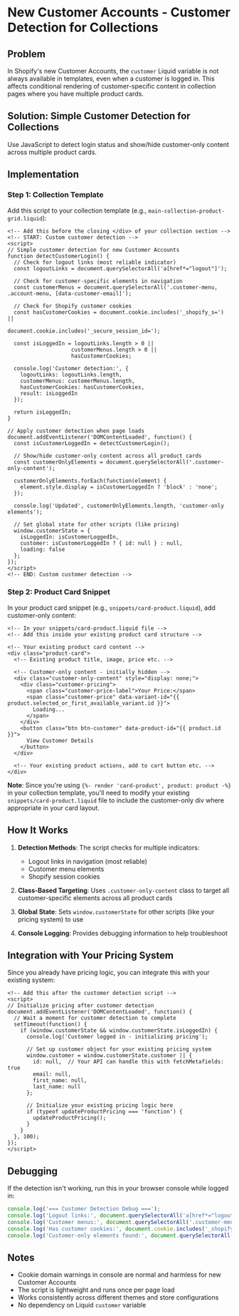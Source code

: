 # New Customer Accounts - Customer Detection for Collections

## Problem

In Shopify's new Customer Accounts, the `customer` Liquid variable is not always available in templates, even when a customer is logged in. This affects conditional rendering of customer-specific content in collection pages where you have multiple product cards.

## Solution: Simple Customer Detection for Collections

Use JavaScript to detect login status and show/hide customer-only content across multiple product cards.

## Implementation

### Step 1: Collection Template

Add this script to your collection template (e.g., `main-collection-product-grid.liquid`):

```liquid
<!-- Add this before the closing </div> of your collection section -->
<!-- START: Custom customer detection -->
<script>
// Simple customer detection for new Customer Accounts
function detectCustomerLogin() {
  // Check for logout links (most reliable indicator)
  const logoutLinks = document.querySelectorAll('a[href*="logout"]');
  
  // Check for customer-specific elements in navigation
  const customerMenus = document.querySelectorAll('.customer-menu, .account-menu, [data-customer-email]');
  
  // Check for Shopify customer cookies
  const hasCustomerCookies = document.cookie.includes('_shopify_s=') || 
                            document.cookie.includes('_secure_session_id=');
  
  const isLoggedIn = logoutLinks.length > 0 || 
                    customerMenus.length > 0 ||
                    hasCustomerCookies;
  
  console.log('Customer detection:', {
    logoutLinks: logoutLinks.length,
    customerMenus: customerMenus.length,
    hasCustomerCookies: hasCustomerCookies,
    result: isLoggedIn
  });
  
  return isLoggedIn;
}

// Apply customer detection when page loads
document.addEventListener('DOMContentLoaded', function() {
  const isCustomerLoggedIn = detectCustomerLogin();
  
  // Show/hide customer-only content across all product cards
  const customerOnlyElements = document.querySelectorAll('.customer-only-content');
  
  customerOnlyElements.forEach(function(element) {
    element.style.display = isCustomerLoggedIn ? 'block' : 'none';
  });
  
  console.log('Updated', customerOnlyElements.length, 'customer-only elements');
  
  // Set global state for other scripts (like pricing)
  window.customerState = {
    isLoggedIn: isCustomerLoggedIn,
    customer: isCustomerLoggedIn ? { id: null } : null,
    loading: false
  };
});
</script>
<!-- END: Custom customer detection -->
```

### Step 2: Product Card Snippet

In your product card snippet (e.g., `snippets/card-product.liquid`), add customer-only content:

```liquid
<!-- In your snippets/card-product.liquid file -->
<!-- Add this inside your existing product card structure -->

<!-- Your existing product card content -->
<div class="product-card">
  <!-- Existing product title, image, price etc. -->
  
  <!-- Customer-only content - initially hidden -->
  <div class="customer-only-content" style="display: none;">
    <div class="customer-pricing">
      <span class="customer-price-label">Your Price:</span>
      <span class="customer-price" data-variant-id="{{ product.selected_or_first_available_variant.id }}">
        Loading...
      </span>
    </div>
    <button class="btn btn-customer" data-product-id="{{ product.id }}">
      View Customer Details
    </button>
  </div>
  
  <!-- Your existing product actions, add to cart button etc. -->
</div>
```

**Note**: Since you're using `{%- render 'card-product', product: product -%}` in your collection template, you'll need to modify your existing `snippets/card-product.liquid` file to include the customer-only div where appropriate in your card layout.

## How It Works

1. **Detection Methods**: The script checks for multiple indicators:
   - Logout links in navigation (most reliable)
   - Customer menu elements
   - Shopify session cookies

2. **Class-Based Targeting**: Uses `.customer-only-content` class to target all customer-specific elements across all product cards

3. **Global State**: Sets `window.customerState` for other scripts (like your pricing system) to use

4. **Console Logging**: Provides debugging information to help troubleshoot

## Integration with Your Pricing System

Since you already have pricing logic, you can integrate this with your existing system:

```liquid
<!-- Add this after the customer detection script -->
<script>
// Initialize pricing after customer detection
document.addEventListener('DOMContentLoaded', function() {
  // Wait a moment for customer detection to complete
  setTimeout(function() {
    if (window.customerState && window.customerState.isLoggedIn) {
      console.log('Customer logged in - initializing pricing');
      
      // Set up customer object for your existing pricing system
      window.customer = window.customerState.customer || { 
        id: null,  // Your API can handle this with fetchMetafields: true
        email: null,
        first_name: null,
        last_name: null
      };
      
      // Initialize your existing pricing logic here
      if (typeof updateProductPricing === 'function') {
        updateProductPricing();
      }
    }
  }, 100);
});
</script>
```

## Debugging

If the detection isn't working, run this in your browser console while logged in:

```javascript
console.log('=== Customer Detection Debug ===');
console.log('Logout links:', document.querySelectorAll('a[href*="logout"]').length);
console.log('Customer menus:', document.querySelectorAll('.customer-menu, .account-menu, [data-customer-email]').length);
console.log('Has customer cookies:', document.cookie.includes('_shopify_s=') || document.cookie.includes('_secure_session_id='));
console.log('Customer-only elements found:', document.querySelectorAll('.customer-only-content').length);
```

## Notes

- Cookie domain warnings in console are normal and harmless for new Customer Accounts
- The script is lightweight and runs once per page load
- Works consistently across different themes and store configurations
- No dependency on Liquid `customer` variable
